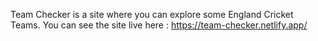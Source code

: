 Team Checker is a site where you can explore some England Cricket Teams.
You can see the site live here : https://team-checker.netlify.app/